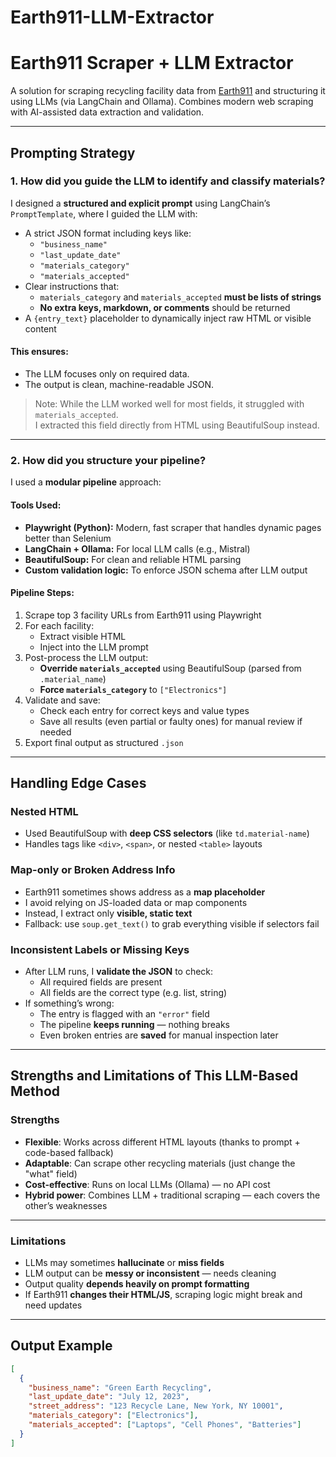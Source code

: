 # Earth911-LLM-Extractor

# Earth911 Scraper + LLM Extractor

A solution for scraping recycling facility data from [Earth911](https://search.earth911.com/) and structuring it using LLMs (via LangChain and Ollama). Combines modern web scraping with AI-assisted data extraction and validation.

---

## Prompting Strategy

### 1. How did you guide the LLM to identify and classify materials?

I designed a **structured and explicit prompt** using LangChain’s `PromptTemplate`, where I guided the LLM with:

- A strict JSON format including keys like:
  - `"business_name"`
  - `"last_update_date"`
  - `"materials_category"`
  - `"materials_accepted"`
- Clear instructions that:
  - `materials_category` and `materials_accepted` **must be lists of strings**
  - **No extra keys, markdown, or comments** should be returned
- A `{entry_text}` placeholder to dynamically inject raw HTML or visible content

#### This ensures:
- The LLM focuses only on required data.
- The output is clean, machine-readable JSON.

> Note: While the LLM worked well for most fields, it struggled with `materials_accepted`.  
> I extracted this field directly from HTML using BeautifulSoup instead.

---

### 2. How did you structure your pipeline?

I used a **modular pipeline** approach:

#### Tools Used:
- **Playwright (Python):** Modern, fast scraper that handles dynamic pages better than Selenium
- **LangChain + Ollama:** For local LLM calls (e.g., Mistral)
- **BeautifulSoup:** For clean and reliable HTML parsing
- **Custom validation logic:** To enforce JSON schema after LLM output

#### Pipeline Steps:
1. Scrape top 3 facility URLs from Earth911 using Playwright
2. For each facility:
   - Extract visible HTML
   - Inject into the LLM prompt
3. Post-process the LLM output:
   - **Override `materials_accepted`** using BeautifulSoup (parsed from `.material_name`)
   - **Force `materials_category`** to `["Electronics"]`
4. Validate and save:
   - Check each entry for correct keys and value types
   - Save all results (even partial or faulty ones) for manual review if needed
5. Export final output as structured `.json`

---

## Handling Edge Cases

### Nested HTML
- Used BeautifulSoup with **deep CSS selectors** (like `td.material-name`)
- Handles tags like `<div>`, `<span>`, or nested `<table>` layouts

### Map-only or Broken Address Info
- Earth911 sometimes shows address as a **map placeholder**
- I avoid relying on JS-loaded data or map components
- Instead, I extract only **visible, static text**
- Fallback: use `soup.get_text()` to grab everything visible if selectors fail

### Inconsistent Labels or Missing Keys
- After LLM runs, I **validate the JSON** to check:
  - All required fields are present
  - All fields are the correct type (e.g. list, string)
- If something’s wrong:
  - The entry is flagged with an `"error"` field
  - The pipeline **keeps running** — nothing breaks
  - Even broken entries are **saved** for manual inspection later

---

## Strengths and Limitations of This LLM-Based Method

### Strengths

- **Flexible**: Works across different HTML layouts (thanks to prompt + code-based fallback)
- **Adaptable**: Can scrape other recycling materials (just change the "what" field)
- **Cost-effective**: Runs on local LLMs (Ollama) — no API cost
- **Hybrid power**: Combines LLM + traditional scraping — each covers the other’s weaknesses

---

### Limitations

- LLMs may sometimes **hallucinate** or **miss fields**
- LLM output can be **messy or inconsistent** — needs cleaning
- Output quality **depends heavily on prompt formatting**
- If Earth911 **changes their HTML/JS**, scraping logic might break and need updates

---

## Output Example

```json
[
  {
    "business_name": "Green Earth Recycling",
    "last_update_date": "July 12, 2023",
    "street_address": "123 Recycle Lane, New York, NY 10001",
    "materials_category": ["Electronics"],
    "materials_accepted": ["Laptops", "Cell Phones", "Batteries"]
  }
]
